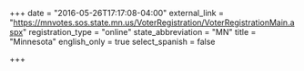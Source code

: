 +++
date = "2016-05-26T17:17:08-04:00"
external_link = "https://mnvotes.sos.state.mn.us/VoterRegistration/VoterRegistrationMain.aspx"
registration_type = "online"
state_abbreviation = "MN"
title = "Minnesota"
english_only = true
select_spanish = false

+++
